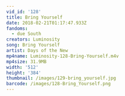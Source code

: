 ```yaml
---
vid_id: '128'
title: Bring Yourself
date: 2018-02-21T01:17:47.933Z
fandoms:
  - due South
creators: Luminosity
song: Bring Yourself
artist: Days of the New
mp4name: Luminosity-128-Bring-Yourself.m4v
mp4size: 31.9MB
width: '512'
height: '384'
thumbnail: /images/129-bring_yourself.jpg
barcode: /images/128-Bring_Yourself.png
---
```


